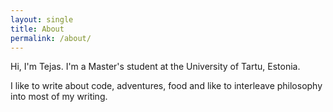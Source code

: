 ```yaml
---
layout: single
title: About
permalink: /about/
---
```


Hi, I'm Tejas. I'm a Master's student at the University of Tartu, Estonia.

I like to write about code, adventures, food and like to interleave philosophy into most of my writing.